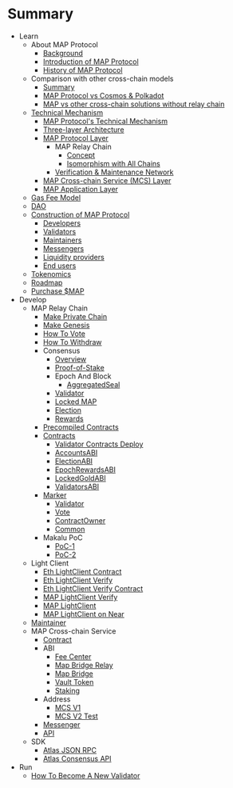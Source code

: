 # Summary

* Learn
  * About MAP Protocol
    * [Background](learn/background.md)
    * [Introduction of MAP Protocol](learn/introduction.md)
    * [History of MAP Protocol](learn/history.md)
  * Comparison with other cross-chain models
    * [Summary](architecture/comparison.md)
    * [MAP Protocol vs Cosmos & Polkadot](learn/CosmosPolkadot.md)
    * [MAP vs other cross-chain solutions without relay chain](learn/others.md)
  * [Technical Mechanism](architecture/overiew.md)
    * [MAP Protocol's Technical Mechanism](architecture/technical-mechanism.md)
    * [Three-layer Architecture](architecture/3layer.md)
    * [MAP Protocol Layer](learn/protocollayer.md)
      * MAP Relay Chain
          * [Concept](architecture/concept.md)
          * [Isomorphism with All Chains](architecture/precompile.md)
      * [Verification & Maintenance Network](architecture/verification.md)
    * [MAP Cross-chain Service (MCS) Layer](architecture/mcs.md)
    * [MAP Application Layer](architecture/application.md)
  * [Gas Fee Model](learn/fee.md)
  * [DAO](learn/dao.md)
  * [Construction of MAP Protocol](architecture/construction.md)
     * [Developers](learn/developers.md)
     * [Validators](learn/validators.md)
     * [Maintainers](learn/maintainer.md)
     * [Messengers](learn/messengers.md)
     * [Liquidity providers](learn/liquidityprovider.md)
     * [End users](learn/enduser.md)
  * [Tokenomics](learn/tokenomics.md)
  * [Roadmap](learn/roadmap.md)
  * [Purchase $MAP](/learn/purchase.md)
* Develop
  * MAP Relay Chain
    * [Make Private Chain](develop/map-relay-chain/make-private-chain.md) 
    * [Make Genesis](develop/map-relay-chain/how-to-make-genesis.md)
    * [How To Vote](develop/map-relay-chain/how-to-vote.md)
    * [How To Withdraw](develop/map-relay-chain/how-to-withdraw.md)
    * Consensus
        * [Overview](develop/map-relay-chain/consensus/Overview.md)
        * [Proof-of-Stake](develop/map-relay-chain/consensus/Proof-of-Stake.md)
        * Epoch And Block
          * [AggregatedSeal](develop/map-relay-chain/consensus/AggregatedSeal.md)
        * [Validator](develop/map-relay-chain/consensus/Validator.md)
        * [Locked MAP](develop/map-relay-chain/consensus/LockedMAP.md)
        * [Election](develop/map-relay-chain/consensus/Election.md)
        * [Rewards](develop/map-relay-chain/consensus/Rewards.md)
    * [Precompiled Contracts](develop/map-relay-chain/contracts/precompile-contract/precompile-contract.md)
    * [Contracts](develop/map-relay-chain/contracts/ContractsAddress.md)
        * [Validator Contracts Deploy](develop/map-relay-chain/contracts/DeployContracts.md)
        * [AccountsABI](develop/map-relay-chain/contracts/ABI/AccountsABI.md)
        * [ElectionABI](develop/map-relay-chain/contracts/ABI/ElectionABI.md)
        * [EpochRewardsABI](develop/map-relay-chain/contracts/ABI/EpochRewardsABI.md)
        * [LockedGoldABI](develop/map-relay-chain/contracts/ABI/LockedGoldABI.md)
        * [ValidatorsABI](develop/map-relay-chain/contracts/ABI/ValidatorsABI.md)
    * [Marker](develop/map-relay-chain/marker/Marker.md)
        * [Validator](develop/map-relay-chain/marker/AboutValidator.md)
        * [Vote](develop/map-relay-chain/marker/AboutVote.md)
        * [ContractOwner](develop/map-relay-chain/marker/AboutContractOwner.md)
        * [Common](develop/map-relay-chain/marker/AboutCommon.md) 
    * Makalu PoC
        * [PoC-1](develop/map-relay-chain/Makalu-PoC/PoC-1.md)
        * [PoC-2](develop/map-relay-chain/Makalu-PoC/PoC-2.md)
  * Light Client
    * [Eth LightClient Contract](develop/light-client/ethereum/light-client-data/Header-Store-Contract.md)
    * [Eth LightClient Verify](develop/light-client/ethereum/tx-verify/Tx-Verify.md)
    * [Eth LightClient Verify Contract](develop/light-client/ethereum/tx-verify/Tx-Verify-Contract.md)
    * [MAP LightClient Verify](develop/light-client/map/tx-verify/Tx-Verify.md)
    * [MAP LightClient](develop/light-client/map/tx-verify/Tx-Verify-Contract.md)
    * [MAP LightClient on Near](develop/light-client/map/tx-verify/map-light-client-on-near.md)
  * [Maintainer](develop/light-client/Maintainer.md)
  * MAP Cross-chain Service
      * [Contract](develop/mcs/contract/bridge.md)
      * ABI
        * [Fee Center](develop/mcs/abi/FeeCenter.md)
        * [Map Bridge Relay](develop/mcs/abi/MAPBridgeRelayV2.md)
        * [Map Bridge](develop/mcs/abi/MAPBridgeV2.md)
        * [Vault Token](develop/mcs/abi/VToken.md)
        * [Staking](develop/mcs/abi/MasterChef.md)
      * Address
        * [MCS V1](develop/mcs/address/bridge-v1.md)
        * [MCS V2 Test](develop/mcs/address/bridge_v2_test.md)
      * [Messenger](develop/mcs/messenger/messenger.md)
      * [API](develop/mcs/api/api.md)
  * SDK
    * [Atlas JSON RPC](sdk/RPC-API.md)
    * [Atlas Consensus API](sdk/ConsensusAPI.md)
* Run
    * [How To Become A New Validator](run/HowToBecomeANewValidator.md)
    
